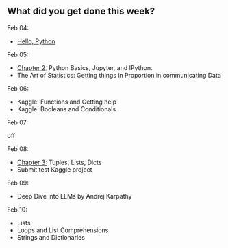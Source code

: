 **What did you get done this week?**
-

Feb 04:
- [Hello, Python](https://www.kaggle.com/code/colinmorris/hello-python)

Feb 05:
- [Chapter 2:](https://wesmckinney.com/book/python-basics) Python Basics, Jupyter, and IPython.
- The Art of Statistics: Getting things in Proportion in communicating Data

Feb 06: 
- Kaggle: Functions and Getting help
- Kaggle: Booleans and Conditionals

Feb 07:

off

Feb 08:
- [Chapter 3:](https://wesmckinney.com/book/python-builtin) Tuples, Lists, Dicts
- Submit test Kaggle project

Feb 09:
- Deep Dive into LLMs by Andrej Karpathy

Feb 10:
- Lists
- Loops and List Comprehensions
- Strings and Dictionaries
